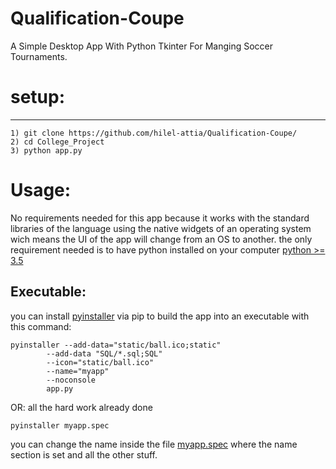 # Qualification-Coupe

A Simple Desktop App With Python Tkinter For Manging Soccer Tournaments.

# setup:
 ----------------------

    1) git clone https://github.com/hilel-attia/Qualification-Coupe/ 
    2) cd College_Project                                           
    3) python app.py                                                 


# Usage:

No requirements needed for this app because it works with the standard libraries of the language
using the native widgets of an operating system  wich means the UI of the app will change from an OS to another.
the only requirement needed is to have python installed on your computer [python >= 3.5](https://www.python.org/) 
 
## Executable:

you can install [pyinstaller](https://pypi.org/project/PyInstaller/) via pip to build the app into an executable with this command: 


    pyinstaller --add-data="static/ball.ico;static" 
            --add-data "SQL/*.sql;SQL" 
            --icon="static/ball.ico" 
            --name="myapp" 
            --noconsole 
            app.py

OR: all the hard work already done 
    
    pyinstaller myapp.spec
   
you can change the name inside the file [myapp.spec](https://github.com/MedAmineFouzai/College_Project/blob/master/myapp.spec) where the name section is set and all the other stuff.
